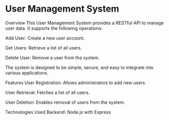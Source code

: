# User Management System
Overview
This User Management System provides a RESTful API to manage user data. It supports the following operations:

Add User: Create a new user account.

Get Users: Retrieve a list of all users.

Delete User: Remove a user from the system.

The system is designed to be simple, secure, and easy to integrate into various applications.

Features
User Registration: Allows administrators to add new users.

User Retrieval: Fetches a list of all users.

User Deletion: Enables removal of users from the system.




Technologies Used
Backend: Node.js with Express







